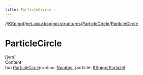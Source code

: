 ```yaml
---
title: ParticleCircle -
---
```

//[KSpigot](../../index.md)/[net.axay.kspigot.structures](../index.md)/[ParticleCircle](index.md)/[ParticleCircle](-particle-circle.md)



# ParticleCircle  
[jvm]  
Content  
fun [ParticleCircle](-particle-circle.md)(radius: [Number](https://kotlinlang.org/api/latest/jvm/stdlib/kotlin/-number/index.html), particle: [KSpigotParticle](../../net.axay.kspigot.particles/-k-spigot-particle/index.md))  




